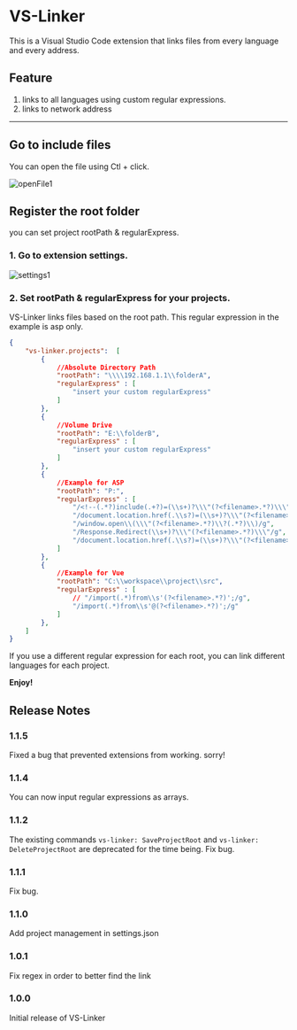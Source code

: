 # VS-Linker

This is a Visual Studio Code extension that links files from every language and every address.
## Feature

1. links to all languages using custom regular expressions.
2. links to network address


---



## Go to include files
You can open the file using Ctl + click.

![openFile1](https://user-images.githubusercontent.com/57289429/182084053-4f2e0b72-e7e5-47db-80e2-c9597a43f63e.gif)

## Register the root folder
you can set project rootPath & regularExpress.

### 1. **Go to extension settings.**

![settings1](https://user-images.githubusercontent.com/57289429/186137031-8ff82f40-b14c-4d79-b24c-3954f1478399.png)

### 2. **Set rootPath & regularExpress for your projects.**


VS-Linker links files based on the root path.
This regular expression in the example is asp only.

```json
{
    "vs-linker.projects":  [
        {
            //Absolute Directory Path
            "rootPath": "\\\\192.168.1.1\\folderA",
            "regularExpress" : [
                "insert your custom regularExpress"
            ]
        },
        {
            //Volume Drive
            "rootPath": "E:\\folderB",
            "regularExpress" : [
                "insert your custom regularExpress"
            ]
        },
        {
            //Example for ASP
            "rootPath": "P:",
            "regularExpress" : [
                "/<!--(.*?)include(.+?)=(\\s+)?\\\"(?<filename>.*?)\\\"(.*)-->/g",
                "/document.location.href(.\\s?)=(\\s+)?\\\"(?<filename>.*?)\\\"/g",
                "/window.open\\(\\\"(?<filename>.*?)\\?(.*?)\\)/g",
                "/Response.Redirect(\\s+)?\\\"(?<filename>.*?)\\\"/g",
                "/document.location.href(.\\s?)=(\\s+)?\\\"(?<filename>.*?)\\\"/g"
            ]
        },
        {
            //Example for Vue
            "rootPath": "C:\\workspace\\project\\src",
            "regularExpress" : [
                // "/import(.*)from\\s'(?<filename>.*?)';/g",
                "/import(.*)from\\s'@(?<filename>.*?)';/g"
            ]
        },
    ]
}

```


If you use a different regular expression for each root, you can link different languages ​​for each project.



**Enjoy!**

## Release Notes

### 1.1.5
Fixed a bug that prevented extensions from working. sorry!

### 1.1.4
You can now input regular expressions as arrays.

### 1.1.2
The existing commands `vs-linker: SaveProjectRoot` and `vs-linker: DeleteProjectRoot` are deprecated for the time being.
Fix bug.

### 1.1.1
Fix bug.

### 1.1.0
Add project management in settings.json

### 1.0.1
Fix regex in order to better find the link

### 1.0.0
Initial release of VS-Linker

